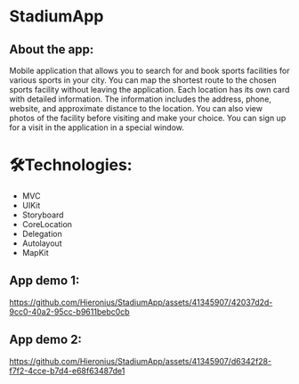 # StadiumApp

## About the app:

Mobile application that allows you to search for and book sports facilities for various sports in your city. You can map the shortest route to the chosen sports facility without leaving the application. Each location has its own card with detailed information. The information includes the address, phone, website, and approximate distance to the location. You can also view photos of the facility before visiting and make your choice. You can sign up for a visit in the application in a special window.

# 🛠Technologies:
- MVC
- UIKit
- Storyboard
- CoreLocation
- Delegation
- Autolayout
- MapKit

## App demo 1:

https://github.com/Hieronius/StadiumApp/assets/41345907/42037d2d-9cc0-40a2-95cc-b9611bebc0cb

## App demo 2:

https://github.com/Hieronius/StadiumApp/assets/41345907/d6342f28-f7f2-4cce-b7d4-e68f63487de1


